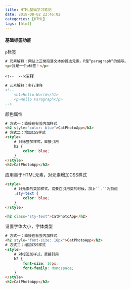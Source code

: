 ```yaml
---
title: HTML基础学习笔记
date: 2018-08-02 22:46:02
categories: [HTML]
tags: [html]
---
```


#### 基础标签功能
  ``p``标签
```html
# 元素解释：网站上正常段落文本的首选元素。P是“paragraph”的缩写。
<p>我是一个p标签！</p>
```

  <!--more-->

  ``<!--  -->``注释
```html
# 元素解释：多行注释
<!--
    <h1>Hello World</h1>
    <p>Hello Paragraph</p>
-->
```

  颜色属性
```html
# 方式一：直接在标签内加样式
<h2 style="color: blue">CatPhotoApp</h2>
# 方式二：增加CSS样式
<style>
    # 对标签加样式，直接引用
    h2 {
        color: blue;
    }
</style>
<h2>CatPhotoApp</h2>
```

  应用类于HTML元素，对元素增加CSS样式
```html
<style>
    # 对元素的类加样式，需要在引用类的时候，加上``.``为前缀
    .sty-text {
        color: blue;
    }
</style>

<h2 class="sty-text">CatPhotoApp</h2>
```

  设置字体大小，字体类型
```html
# 方式一：直接在标签内加样式
<h2 style="font-size: 16px">CatPhotoApp</h2>
# 方式二：增加CSS样式
<style>
    # 对标签加样式，直接引用
    h2 {
        font-size: 16px;
        font-family: Monospace;
    }
</style>
<h2>CatPhotoApp</h2>

```